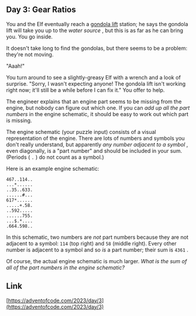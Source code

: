 ## Day 3: Gear Ratios

You and the Elf eventually reach a [gondola lift](https://en.wikipedia.org/wiki/Gondola_lift) station; he says the gondola lift will take you up to the _water source_ , but this is as far as he can bring you. You go inside.

It doesn't take long to find the gondolas, but there seems to be a problem: they're not moving.

"Aaah!"

You turn around to see a slightly-greasy Elf with a wrench and a look of surprise. "Sorry, I wasn't expecting anyone! The gondola lift isn't working right now; it'll still be a while before I can fix it." You offer to help.

The engineer explains that an engine part seems to be missing from the engine, but nobody can figure out which one. If you can _add up all the part numbers_ in the engine schematic, it should be easy to work out which part is missing.

The engine schematic (your puzzle input) consists of a visual representation of the engine. There are lots of numbers and symbols you don't really understand, but apparently _any number adjacent to a symbol_ , even diagonally, is a "part number" and should be included in your sum. (Periods ( `.` ) do not count as a symbol.)

Here is an example engine schematic:

```
467..114..
...*......
..35..633.
......#...
617*......
.....+.58.
..592.....
......755.
...$.*....
.664.598..
```

In this schematic, two numbers are _not_ part numbers because they are not adjacent to a symbol: `114` (top right) and `58` (middle right). Every other number is adjacent to a symbol and so _is_ a part number; their sum is `4361` .

Of course, the actual engine schematic is much larger. _What is the sum of all of the part numbers in the engine schematic?_

## Link

[https://adventofcode.com/2023/day/3](https://adventofcode.com/2023/day/3)
